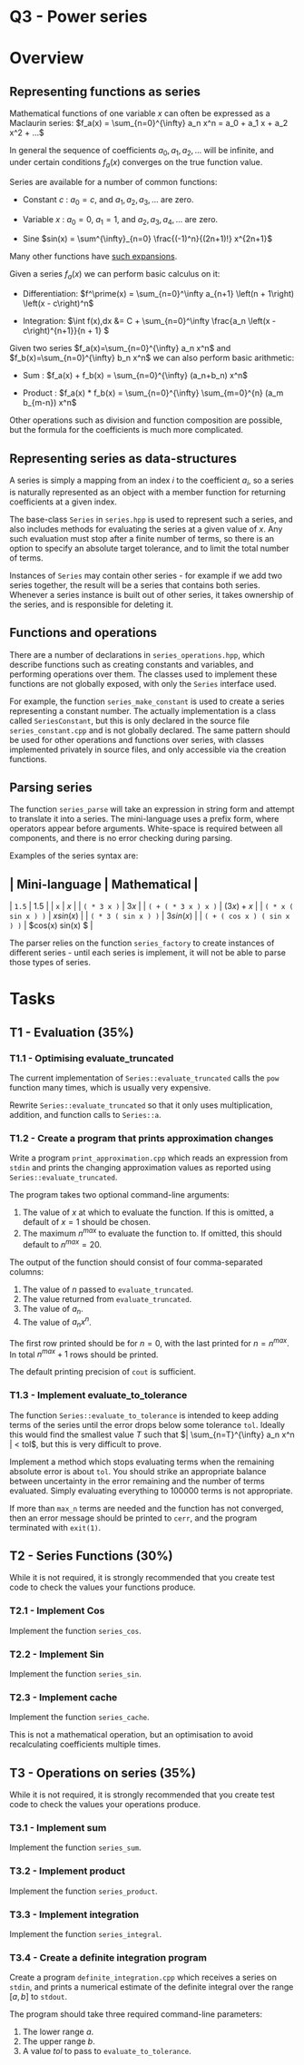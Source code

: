 Q3 - Power series
=================

Overview
========

Representing functions as series
--------------------------------

Mathematical functions of one variable $x$ can often be expressed as a Maclaurin series:
$f_a(x) = \sum_{n=0}^{\infty} a_n x^n = a_0 + a_1 x + a_2 x^2 + ...$

In general the sequence of coefficients $a_0,a_1,a_2,...$ will be infinite,
and under certain conditions $f_a(x)$ converges on the true function value.

Series are available for a number of common functions:

- Constant $c$ : $a_0=c$, and $a_1,a_2,a_3,...$ are zero.

- Variable $x$ : $a_0=0$, $a_1=1$, and $a_2,a_3,a_4,...$ are zero.

- Sine $sin(x) = \sum^{\infty}_{n=0} \frac{(-1)^n}{(2n+1)!} x^{2n+1}$

Many other functions have [such expansions](https://en.wikipedia.org/wiki/Taylor_series#List_of_Maclaurin_series_of_some_common_functions).

Given a series $f_a(x)$ we can perform basic calculus on it:

- Differentiation: $f^\prime(x) = \sum_{n=0}^\infty a_{n+1} \left(n + 1\right) \left(x - c\right)^n$

- Integration: $\int f(x)\,dx &= C + \sum_{n=0}^\infty \frac{a_n \left(x - c\right)^{n+1}}{n + 1} $

Given two series $f_a(x)=\sum_{n=0}^{\infty} a_n x^n$ and $f_b(x)=\sum_{n=0}^{\infty} b_n x^n$
we can also perform basic arithmetic:

- Sum : $f_a(x) + f_b(x) = \sum_{n=0}^{\infty} (a_n+b_n) x^n$

- Product : $f_a(x) * f_b(x) = \sum_{n=0}^{\infty} \sum_{m=0}^{n} (a_m b_{m-n}) x^n$

Other operations such as division and function composition are possible, but the
formula for the coefficients is much more complicated.

Representing series as data-structures
--------------------------------------

A series is simply a mapping from an index $i$ to the coefficient $a_i$, 
so a series is naturally represented as an object with a member function
for returning coefficients at a given index.

The base-class `Series` in `series.hpp` is used to represent such a series,
and also includes methods for evaluating the series at a given value of $x$.
Any such evaluation must stop after a finite number of terms, so there
is an option to specify an absolute target tolerance, and to limit the total
number of terms.

Instances of `Series` may contain other series - for example if we add two
series together, the result will be a series that contains both series.
Whenever a series instance is built out of other series, it takes ownership
of the series, and is responsible for deleting it.

Functions and operations
------------------------

There are a number of declarations in `series_operations.hpp`,
which describe functions such as creating constants and variables,
and performing operations over them. The classes used to implement
these functions are not globally exposed, with only the `Series`
interface used.

For example, the function `series_make_constant` is used to create
a series representing a constant number. The actually implementation
is a class called `SeriesConstant`, but this is only declared in
the source file `series_constant.cpp` and is not globally declared.
The same pattern should be used for other operations and functions
over series, with classes implemented privately in source files,
and only accessible via the creation functions.

Parsing series
--------------

The function `series_parse` will take an expression in string form
and attempt to translate it into a series. The mini-language
uses a prefix form, where operators appear before arguments. White-space
is required between all components, and there is no error checking during parsing.

Examples of the series syntax are:

|  Mini-language               | Mathematical      |
----------------------------------------------------
| `1.5`                        | $1.5$             |
| `x`                          | $x$               |
| `( * 3 x )`                  | $3 x$             |
| `( + ( * 3 x ) x )`          | $(3 x) + x$       |
| `( * x ( sin x ) )`          | $x sin(x)$        |
| `( * 3 ( sin x ) )`          | $3 sin(x)$        |
| `( + ( cos x ) ( sin x ) )`  | $cos(x) sin(x) $  |

The parser relies on the function `series_factory` to create instances
of different series - until each series is implement, it will not
be able to parse those types of series.

Tasks
=====

T1 - Evaluation (35%)
---------------------

### T1.1 - Optimising evaluate_truncated

The current implementation of `Series::evaluate_truncated` calls the
`pow` function many times, which is usually very expensive.

Rewrite `Series::evaluate_truncated` so that it only uses multiplication,
addition, and function calls to `Series::a`.

### T1.2 - Create a program that prints approximation changes

Write a program `print_approximation.cpp` which reads an
expression from `stdin` and prints the changing approximation
values as reported using `Series::evaluate_truncated`.

The program takes two optional command-line arguments:

1.  The value of $x$ at which to evaluate the function. If this is
    omitted, a default of $x=1$ should be chosen.
2.  The maximum $n^{max}$ to evaluate the function to. If omitted, this
    should default to $n^{max}=20$.

The output of the function should consist of four comma-separated
columns:

1. The value of $n$ passed to `evaluate_truncated`.
2. The value returned from `evaluate_truncated`.
3. The value of $a_n$.
4. The value of $a_n x^n$.

The first row printed should be for $n=0$, with the last
printed for $n=n^{max}$. In total $n^{max}+1$ rows should be
printed.

The default printing precision of `cout` is sufficient.

### T1.3 - Implement evaluate_to_tolerance 

The function `Series::evaluate_to_tolerance` is intended to keep
adding terms of the series until the error drops below some tolerance
`tol`. Ideally this would find the smallest value $T$ such
that $| \sum_{n=T}^{\infty} a_n x^n | < tol$, but this is very
difficult to prove.

Implement a method which stops evaluating terms when the
remaining absolute error is about `tol`. You should strike
an appropriate balance between uncertainty in the error
remaining and the number of terms evaluated. Simply
evaluating everything to 100000 terms is not appropriate.

If more than `max_n` terms are needed and the function
has not converged, then an error message should be 
printed to `cerr`, and the program terminated with `exit(1)`.


T2 - Series Functions (30%)
---------------------------

While it is not required, it is strongly recommended that you create
test code to check the values your functions produce.

### T2.1 - Implement Cos

Implement the function `series_cos`.

### T2.2 - Implement Sin

Implement the function `series_sin`.

### T2.3 - Implement cache

Implement the function `series_cache`.

This is not a mathematical operation, but an optimisation to avoid
recalculating coefficients multiple times.

T3 - Operations on series (35%)
-------------------------------

While it is not required, it is strongly recommended that you create
test code to check the values your operations produce.

### T3.1 - Implement sum

Implement the function `series_sum`.

### T3.2 - Implement product

Implement the function `series_product`.

### T3.3 - Implement integration

Implement the function `series_integral`.

### T3.4 - Create a definite integration program

Create a program `definite_integration.cpp` which
receives a series on `stdin`, and prints a numerical
estimate of the definite integral over the range $[a,b]$
to `stdout`.

The program should take three required command-line parameters:

1. The lower range $a$.
2. The upper range $b$.
3. A value $tol$ to pass to `evaluate_to_tolerance`.

